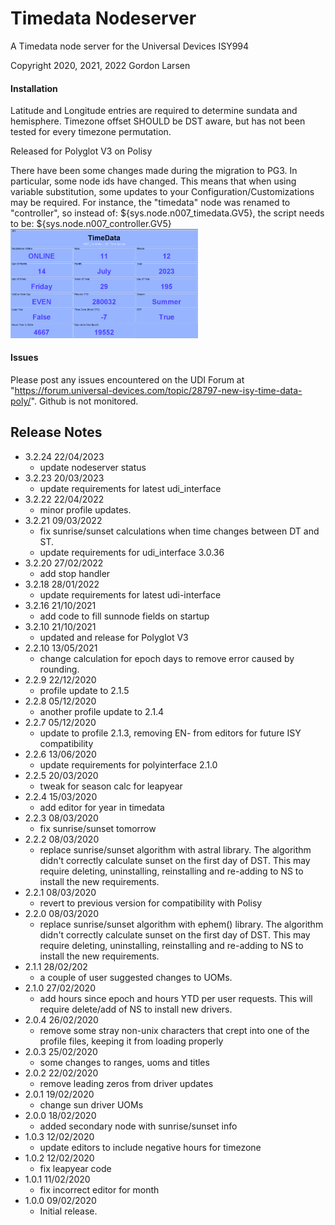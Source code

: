 # Timedata Nodeserver
A Timedata node server for the Universal Devices ISY994

Copyright 2020, 2021, 2022 Gordon Larsen

#### Installation
Latitude and Longitude entries are required to determine sundata and hemisphere.
Timezone offset SHOULD be DST aware, but has not been tested for every timezone permutation.

Released for Polyglot V3 on Polisy

There have been some changes made during the migration to PG3. In particular, some node ids have changed. This means that
when using variable substitution, some updates to your Configuration/Customizations may be required.  For instance, the
"timedata" node was renamed to "controller", so instead of: ${sys.node.n007_timedata.GV5}, the script needs to be: ${sys.node.n007_controller.GV5}
<img
  src="./Images/img.png"
  alt="Timedata"
  title="Optional title"
  style="display: inline-block; margin: 0 auto; max-width: 300px">
#### Issues
Please post any issues encountered on the UDI Forum at "https://forum.universal-devices.com/topic/28797-new-isy-time-data-poly/".  Github is not monitored.

## Release Notes
  - 3.2.24 22/04/2023
    - update nodeserver status
  - 3.2.23 20/03/2023
    - update requirements for latest udi_interface
  - 3.2.22 22/04/2022
    - minor profile updates.
  - 3.2.21 09/03/2022
    - fix sunrise/sunset calculations when time changes between DT and ST.
    - update requirements for udi_interface 3.0.36
  - 3.2.20 27/02/2022
    - add stop handler
  - 3.2.18 28/01/2022
    - update requirements for latest udi-interface
  - 3.2.16 21/10/2021
    - add code to fill sunnode fields on startup
  - 3.2.10 21/10/2021
    - updated and release for Polyglot V3
  - 2.2.10 13/05/2021
      - change calculation for epoch days to remove error caused by rounding.
  - 2.2.9 22/12/2020
      - profile update to 2.1.5
  - 2.2.8 05/12/2020
      - another profile update to 2.1.4
  - 2.2.7 05/12/2020   
      - update to profile 2.1.3, removing EN- from editors for future ISY compatibility
  - 2.2.6 13/06/2020   
      - update requirements for polyinterface 2.1.0
  - 2.2.5 20/03/2020
      - tweak for season calc for leapyear
  - 2.2.4 15/03/2020
      - add editor for year in timedata
  - 2.2.3 08/03/2020
      - fix sunrise/sunset tomorrow
  - 2.2.2 08/03/2020
      - replace sunrise/sunset algorithm with astral library. The algorithm didn't correctly calculate sunset on the first day of DST.  This may require deleting, uninstalling, reinstalling and re-adding to NS to install the new requirements.
  - 2.2.1 08/03/2020
      - revert to previous version for compatibility with Polisy
  - 2.2.0 08/03/2020
      - replace sunrise/sunset algorithm with ephem() library. The algorithm didn't correctly calculate sunset on the first day of DST.  This may require deleting, uninstalling, reinstalling and re-adding to NS to install the new requirements.
  - 2.1.1 28/02/202
      - a couple of user suggested changes to UOMs.
  - 2.1.0 27/02/2020
      - add hours since epoch and hours YTD per user requests.  This will require delete/add of NS to install new drivers.
  - 2.0.4 26/02/2020
      - remove some stray non-unix characters that crept into one of the profile files, keeping it from loading properly
  - 2.0.3 25/02/2020
      - some changes to ranges, uoms and titles
  - 2.0.2 22/02/2020
      - remove leading zeros from driver updates
  - 2.0.1 19/02/2020
      - change sun driver UOMs
  - 2.0.0 18/02/2020
      - added secondary node with sunrise/sunset info 
  - 1.0.3 12/02/2020
      - update editors to include negative hours for timezone
  - 1.0.2 12/02/2020
      - fix leapyear code
  - 1.0.1 11/02/2020
      - fix incorrect editor for month
  - 1.0.0 09/02/2020 
      - Initial release.
